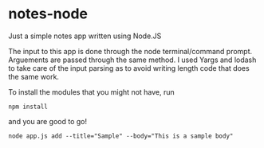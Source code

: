 # notes-node
Just a simple notes app written using Node.JS

The input to this app is done through the node terminal/command prompt. Arguements are passed through the same method. I used Yargs and lodash to take care of the input parsing as to avoid writing length code that does the same work.

To install the modules that you might not have, run 
```
npm install
```
and you are good to go!

```
node app.js add --title="Sample" --body="This is a sample body"
```
